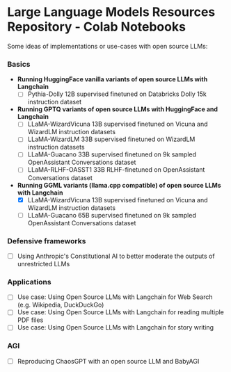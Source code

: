 # **Large Language Models Resources Repository - Colab Notebooks**

Some ideas of implementations or use-cases with open source LLMs:

### **Basics**

- **Running HuggingFace vanilla variants of open source LLMs with Langchain** 
  - [ ] Pythia-Dolly 12B supervised finetuned on Databricks Dolly 15k instruction dataset
- **Running GPTQ variants of open source LLMs with HuggingFace and Langchain**
  - [ ] LLaMA-WizardVicuna 13B supervised finetuned on Vicuna and WizardLM instruction datasets
  - [ ] LLaMA-WizardLM 33B supervised finetuned on WizardLM instruction datasets
  - [ ] LLaMA-Guacano 33B supervised finetuned on 9k sampled OpenAssistant Conversations dataset
  - [ ] LLaMA-RLHF-OASST1 33B RLHF-finetuned on OpenAssistant Conversations dataset
- **Running GGML variants (llama.cpp compatible) of open source LLMs with Langchain**
  - [x] LLaMA-WizardVicuna 13B supervised finetuned on Vicuna and WizardLM instruction datasets
  - [ ] LLaMA-Guacano 65B supervised finetuned on 9k sampled OpenAssistant Conversations dataset

### **Defensive frameworks**

- [ ] Using Anthropic's Constitutional AI to better moderate the outputs of unrestricted LLMs

### **Applications**

- [ ] Use case: Using Open Source LLMs with Langchain for Web Search (e.g. Wikipedia, DuckDuckGo)
- [ ] Use case: Using Open Source LLMs with Langchain for reading multiple PDF files
- [ ] Use case: Using Open Source LLMs with Langchain for story writing

### **AGI**
- [ ] Reproducing ChaosGPT with an open source LLM and BabyAGI
